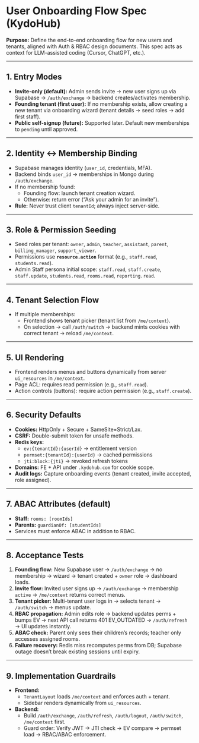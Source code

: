 # User Onboarding Flow Spec (KydoHub)

**Purpose:** Define the end-to-end onboarding flow for new users and tenants, aligned with Auth & RBAC design documents. This spec acts as context for LLM-assisted coding (Cursor, ChatGPT, etc.).

---

## 1. Entry Modes
- **Invite-only (default):** Admin sends invite → new user signs up via Supabase → `/auth/exchange` → backend creates/activates membership.
- **Founding tenant (first user):** If no membership exists, allow creating a new tenant via onboarding wizard (tenant details → seed roles → add first staff).
- **Public self-signup (future):** Supported later. Default new memberships to `pending` until approved.

---

## 2. Identity ↔ Membership Binding
- Supabase manages identity (`user_id`, credentials, MFA).
- Backend binds `user_id` → memberships in Mongo during `/auth/exchange`.
- If no membership found:
  - Founding flow: launch tenant creation wizard.
  - Otherwise: return error (“Ask your admin for an invite”).
- **Rule:** Never trust client `tenantId`; always inject server-side.

---

## 3. Role & Permission Seeding
- Seed roles per tenant: `owner`, `admin`, `teacher`, `assistant`, `parent`, `billing_manager`, `support_viewer`.
- Permissions use **`resource.action`** format (e.g., `staff.read`, `students.read`).
- Admin Staff persona initial scope: `staff.read`, `staff.create`, `staff.update`, `students.read`, `rooms.read`, `reporting.read`.

---

## 4. Tenant Selection Flow
- If multiple memberships:
  - Frontend shows tenant picker (tenant list from `/me/context`).
  - On selection → call `/auth/switch` → backend mints cookies with correct tenant → reload `/me/context`.

---

## 5. UI Rendering
- Frontend renders menus and buttons dynamically from server `ui_resources` in `/me/context`.
- Page ACL: requires read permission (e.g., `staff.read`).
- Action controls (buttons): require action permission (e.g., `staff.create`).

---

## 6. Security Defaults
- **Cookies:** HttpOnly + Secure + SameSite=Strict/Lax.
- **CSRF:** Double-submit token for unsafe methods.
- **Redis keys:**
  - `ev:{tenantId}:{userId}` → entitlement version
  - `permset:{tenantId}:{userId}` → cached permissions
  - `jti:block:{jti}` → revoked refresh tokens
- **Domains:** FE + API under `.kydohub.com` for cookie scope.
- **Audit logs:** Capture onboarding events (tenant created, invite accepted, role assigned).

---

## 7. ABAC Attributes (default)
- **Staff:** `rooms: [roomIds]`
- **Parents:** `guardianOf: [studentIds]`
- Services must enforce ABAC in addition to RBAC.

---

## 8. Acceptance Tests
1. **Founding flow:** New Supabase user → `/auth/exchange` → no membership → wizard → tenant created + `owner` role → dashboard loads.
2. **Invite flow:** Invited user signs up → `/auth/exchange` → membership `active` → `/me/context` returns correct menus.
3. **Tenant picker:** Multi-tenant user logs in → selects tenant → `/auth/switch` → menus update.
4. **RBAC propagation:** Admin edits role → backend updates perms + bumps EV → next API call returns 401 EV_OUTDATED → `/auth/refresh` → UI updates instantly.
5. **ABAC check:** Parent only sees their children’s records; teacher only accesses assigned rooms.
6. **Failure recovery:** Redis miss recomputes perms from DB; Supabase outage doesn’t break existing sessions until expiry.

---

## 9. Implementation Guardrails
- **Frontend:**
  - `TenantLayout` loads `/me/context` and enforces auth + tenant.
  - Sidebar renders dynamically from `ui_resources`.
- **Backend:**
  - Build `/auth/exchange`, `/auth/refresh`, `/auth/logout`, `/auth/switch`, `/me/context` first.
  - Guard order: Verify JWT → JTI check → EV compare → permset load → RBAC/ABAC enforcement.


